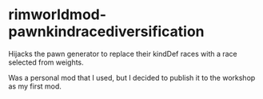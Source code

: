 # rimworldmod-pawnkindracediversification
Hijacks the pawn generator to replace their kindDef races with a race selected from weights.

Was a personal mod that I used, but I decided to publish it to the workshop as my first mod.

